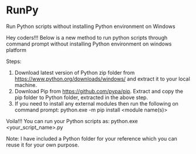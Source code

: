 
# RunPy
Run Python scripts without installing Python environment on Windows

Hey coders!!! Below is a new method to run python scripts through command prompt without installing Python environment on windows platform

Steps:

1. Download latest version of Python zip folder from https://www.python.org/downloads/windows/ and extract it to your local machine.
2. Download Pip from https://github.com/pypa/pip. Extract and copy the pip folder to Python folder, extracted in the above step.
3. If you need to install any external modules then run the following on command prompt:
    python.exe -m pip install <module name(s)>

Voila!!! You can run your Python scripts as:
python.exe <your_script_name>.py

Note:
I have included a Python folder for your reference which you can reuse it for your own purpose.
        
